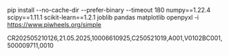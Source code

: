 pip install --no-cache-dir --prefer-binary --timeout 180   numpy==1.22.4   scipy==1.11.1   scikit-learn==1.2.1   joblib   pandas   matplotlib   openpyxl   -i https://www.piwheels.org/simple




CR202505210126,21.05.2025,10006610925,C250521019,A001,V0102BC001,500009711,0010